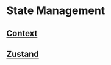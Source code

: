 # State Management

## [Context](https://github.com/dudcks5477/Front_end/tree/master/React/StateManagement/Context)

## [Zustand](https://github.com/dudcks5477/Front_end/tree/master/React/StateManagement/Zustand)